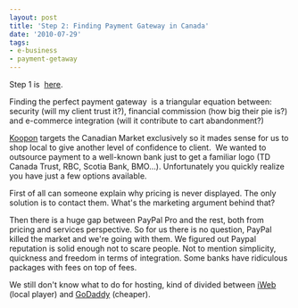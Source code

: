 ```yaml
---
layout: post
title: 'Step 2: Finding Payment Gateway in Canada'
date: '2010-07-29'
tags:
- e-business
- payment-getaway
---
```


Step 1 is 
[here](http://stratmarkeco.com/blog/2010/07/step-1-finding-company-name-and-building-identity/).

Finding the perfect payment gateway  is a triangular equation between: security (will my client trust it?), financial commission (how big their pie is?) and e-commerce integration (will it contribute to cart abandonment?)

[Koopon](http://koopon.ca/) targets the Canadian Market exclusively so it mades sense for us to shop local to give another level of confidence to client.  We wanted to outsource payment to a well-known bank just to get a familiar logo (TD Canada Trust, RBC, Scotia Bank, BMO...). Unfortunately you quickly realize you have just a few options available.

First of all can someone explain why pricing is never displayed. The only solution is to contact them. What's the marketing argument behind that?

Then there is a huge gap between PayPal Pro and the rest, both from pricing and services perspective. So for us there is no question, PayPal killed the market and we're going with them. We figured out Paypal reputation is solid enough not to scare people. Not to mention simplicity, quickness and freedom in terms of integration. Some banks have ridiculous packages with fees on top of fees.

We still don't know what to do for hosting, kind of divided between
[iWeb](http://www.iweb.com/) (local player) and
[GoDaddy](http://www.godaddy.com/) (cheaper).

